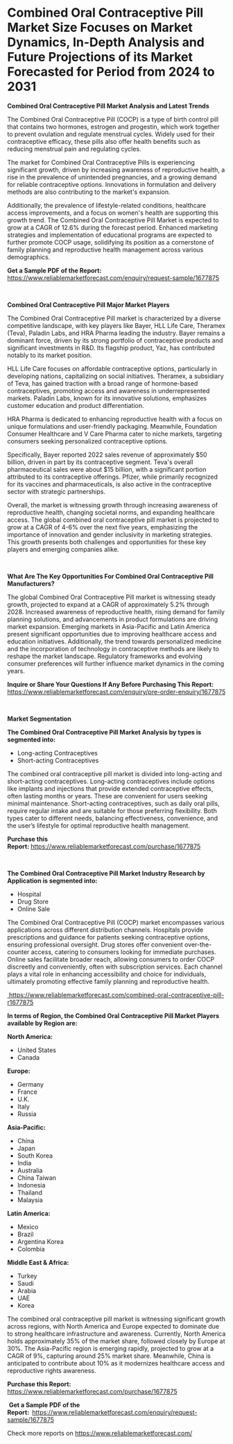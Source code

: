 <p><h1>Combined Oral Contraceptive Pill Market Size Focuses on Market Dynamics, In-Depth Analysis and Future Projections of its Market Forecasted for Period from 2024 to 2031</h1></p><p><strong>Combined Oral Contraceptive Pill Market Analysis and Latest Trends</strong></p>
<p><p>The Combined Oral Contraceptive Pill (COCP) is a type of birth control pill that contains two hormones, estrogen and progestin, which work together to prevent ovulation and regulate menstrual cycles. Widely used for their contraceptive efficacy, these pills also offer health benefits such as reducing menstrual pain and regulating cycles. </p><p>The market for Combined Oral Contraceptive Pills is experiencing significant growth, driven by increasing awareness of reproductive health, a rise in the prevalence of unintended pregnancies, and a growing demand for reliable contraceptive options. Innovations in formulation and delivery methods are also contributing to the market's expansion. </p><p>Additionally, the prevalence of lifestyle-related conditions, healthcare access improvements, and a focus on women's health are supporting this growth trend. The Combined Oral Contraceptive Pill Market is expected to grow at a CAGR of 12.6% during the forecast period. Enhanced marketing strategies and implementation of educational programs are expected to further promote COCP usage, solidifying its position as a cornerstone of family planning and reproductive health management across various demographics.</p></p>
<p><strong>Get a Sample PDF of the Report:&nbsp;</strong> <a href="https://www.reliablemarketforecast.com/enquiry/request-sample/1677875?utm_campaign=1899&utm_medium=2&utm_source=Github&utm_content=ia&utm_term=28122024&utm_id=combined-oral-contraceptive-pill">https://www.reliablemarketforecast.com/enquiry/request-sample/1677875</a></p>
<p>&nbsp;</p>
<p><strong>Combined Oral Contraceptive Pill Major Market Players</strong></p>
<p><p>The Combined Oral Contraceptive Pill market is characterized by a diverse competitive landscape, with key players like Bayer, HLL Life Care, Theramex (Teva), Paladin Labs, and HRA Pharma leading the industry. Bayer remains a dominant force, driven by its strong portfolio of contraceptive products and significant investments in R&D. Its flagship product, Yaz, has contributed notably to its market position. </p><p>HLL Life Care focuses on affordable contraceptive options, particularly in developing nations, capitalizing on social initiatives. Theramex, a subsidiary of Teva, has gained traction with a broad range of hormone-based contraceptives, promoting access and awareness in underrepresented markets. Paladin Labs, known for its innovative solutions, emphasizes customer education and product differentiation. </p><p>HRA Pharma is dedicated to enhancing reproductive health with a focus on unique formulations and user-friendly packaging. Meanwhile, Foundation Consumer Healthcare and V Care Pharma cater to niche markets, targeting consumers seeking personalized contraceptive options.</p><p>Specifically, Bayer reported 2022 sales revenue of approximately $50 billion, driven in part by its contraceptive segment. Teva's overall pharmaceutical sales were about $15 billion, with a significant portion attributed to its contraceptive offerings. Pfizer, while primarily recognized for its vaccines and pharmaceuticals, is also active in the contraceptive sector with strategic partnerships.</p><p>Overall, the market is witnessing growth through increasing awareness of reproductive health, changing societal norms, and expanding healthcare access. The global combined oral contraceptive pill market is projected to grow at a CAGR of 4-6% over the next five years, emphasizing the importance of innovation and gender inclusivity in marketing strategies. This growth presents both challenges and opportunities for these key players and emerging companies alike.</p></p>
<p>&nbsp;</p>
<p><strong>What Are The Key Opportunities For Combined Oral Contraceptive Pill Manufacturers?</strong></p>
<p><p>The global Combined Oral Contraceptive Pill market is witnessing steady growth, projected to expand at a CAGR of approximately 5.2% through 2028. Increased awareness of reproductive health, rising demand for family planning solutions, and advancements in product formulations are driving market expansion. Emerging markets in Asia-Pacific and Latin America present significant opportunities due to improving healthcare access and education initiatives. Additionally, the trend towards personalized medicine and the incorporation of technology in contraceptive methods are likely to reshape the market landscape. Regulatory frameworks and evolving consumer preferences will further influence market dynamics in the coming years.</p></p>
<p><strong>Inquire or Share Your Questions If Any Before Purchasing This Report:</strong> <a href="https://www.reliablemarketforecast.com/enquiry/pre-order-enquiry/1677875?utm_campaign=1899&utm_medium=2&utm_source=Github&utm_content=ia&utm_term=28122024&utm_id=combined-oral-contraceptive-pill">https://www.reliablemarketforecast.com/enquiry/pre-order-enquiry/1677875</a></p>
<p>&nbsp;</p>
<p><strong>Market Segmentation</strong></p>
<p><strong>The Combined Oral Contraceptive Pill Market Analysis by types is segmented into:</strong></p>
<p><ul><li>Long-acting Contraceptives</li><li>Short-acting Contraceptives</li></ul></p>
<p><p>The combined oral contraceptive pill market is divided into long-acting and short-acting contraceptives. Long-acting contraceptives include options like implants and injections that provide extended contraceptive effects, often lasting months or years. These are convenient for users seeking minimal maintenance. Short-acting contraceptives, such as daily oral pills, require regular intake and are suitable for those preferring flexibility. Both types cater to different needs, balancing effectiveness, convenience, and the user’s lifestyle for optimal reproductive health management.</p></p>
<p><strong>Purchase this Report:&nbsp;</strong><a href="https://www.reliablemarketforecast.com/purchase/1677875?utm_campaign=1899&utm_medium=2&utm_source=Github&utm_content=ia&utm_term=28122024&utm_id=combined-oral-contraceptive-pill">https://www.reliablemarketforecast.com/purchase/1677875</a></p>
<p>&nbsp;</p>
<p><strong>The Combined Oral Contraceptive Pill Market Industry Research by Application is segmented into:</strong></p>
<p><ul><li>Hospital</li><li>Drug Store</li><li>Online Sale</li></ul></p>
<p><p>The Combined Oral Contraceptive Pill (COCP) market encompasses various applications across different distribution channels. Hospitals provide prescriptions and guidance for patients seeking contraceptive options, ensuring professional oversight. Drug stores offer convenient over-the-counter access, catering to consumers looking for immediate purchases. Online sales facilitate broader reach, allowing consumers to order COCP discreetly and conveniently, often with subscription services. Each channel plays a vital role in enhancing accessibility and choice for individuals, ultimately promoting effective family planning and reproductive health.</p></p>
<p><a href="https://www.reliablemarketforecast.com/combined-oral-contraceptive-pill-r1677875?utm_campaign=1899&utm_medium=2&utm_source=Github&utm_content=ia&utm_term=28122024&utm_id=combined-oral-contraceptive-pill">&nbsp;https://www.reliablemarketforecast.com/combined-oral-contraceptive-pill-r1677875</a></p>
<p><strong>In terms of Region, the Combined Oral Contraceptive Pill Market Players available by Region are:</strong></p>
<p>
    <p> <strong> North America: </strong>
        <ul>
            <li>United States</li>
            <li>Canada</li>
        </ul>
        </p> 
    <p> <strong> Europe: </strong>
        <ul>
            <li>Germany</li>
            <li>France</li>
            <li>U.K.</li>
            <li>Italy</li>
            <li>Russia</li>
        </ul>
        </p> 
    <p> <strong> Asia-Pacific: </strong>
        <ul>
            <li>China</li>
            <li>Japan</li>
            <li>South Korea</li>
            <li>India</li>
            <li>Australia</li>
            <li>China Taiwan</li>
            <li>Indonesia</li>
            <li>Thailand</li>
            <li>Malaysia</li>
        </ul>
        </p> 
    <p> <strong> Latin America: </strong>
        <ul>
            <li>Mexico</li>
            <li>Brazil</li>
            <li>Argentina Korea</li>
            <li>Colombia</li>
        </ul>
        </p> 
    <p> <strong> Middle East & Africa: </strong>
        <ul>
            <li>Turkey</li>
            <li>Saudi</li>
            <li>Arabia</li>
            <li>UAE</li>
            <li>Korea</li>
        </ul>
    </p>
    </p>
<p><p>The combined oral contraceptive pill market is witnessing significant growth across regions, with North America and Europe expected to dominate due to strong healthcare infrastructure and awareness. Currently, North America holds approximately 35% of the market share, followed closely by Europe at 30%. The Asia-Pacific region is emerging rapidly, projected to grow at a CAGR of 9%, capturing around 25% market share. Meanwhile, China is anticipated to contribute about 10% as it modernizes healthcare access and reproductive rights awareness.</p></p>
<p><strong>Purchase this Report: </strong><a href="https://www.reliablemarketforecast.com/purchase/1677875?utm_campaign=1899&utm_medium=2&utm_source=Github&utm_content=ia&utm_term=28122024&utm_id=combined-oral-contraceptive-pill">https://www.reliablemarketforecast.com/purchase/1677875</a></p>
<p>&nbsp;<strong>Get a Sample PDF of the Report:&nbsp;&nbsp;</strong><a href="https://www.reliablemarketforecast.com/enquiry/request-sample/1677875?utm_campaign=1899&utm_medium=2&utm_source=Github&utm_content=ia&utm_term=28122024&utm_id=combined-oral-contraceptive-pill">https://www.reliablemarketforecast.com/enquiry/request-sample/1677875</a></p>
<p><strong></strong></p>
<p>Check more reports on <a href="https://www.reliablemarketforecast.com/?utm_campaign=1899&utm_medium=2&utm_source=Github&utm_content=ia&utm_term=28122024&utm_id=combined-oral-contraceptive-pill">https://www.reliablemarketforecast.com/</a></p>